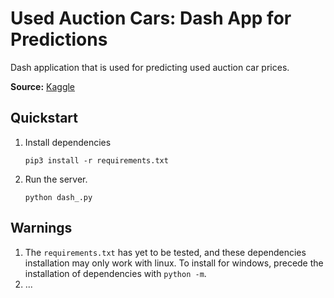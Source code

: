 # Used Auction Cars: Dash App for Predictions
 
Dash application that is used for predicting used auction car prices.

**Source:** [Kaggle](https://www.kaggle.com/datasets/tunguz/used-car-auction-prices)

<!-- ## Dependencies

Dependencies will be listed here at a later date. -->

## Quickstart

1. Install dependencies

    `pip3 install -r requirements.txt`

2. Run the server.

    `python dash_.py`

## Warnings

1. The `requirements.txt` has yet to be tested, and these dependencies installation may only work with linux. To install for windows, precede the installation of dependencies with `python -m`.
2. ...